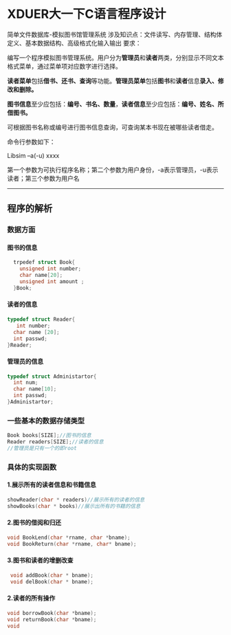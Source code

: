 # XDUER大一下C语言程序设计
简单文件数据库-模拟图书馆管理系统
涉及知识点：文件读写、内存管理、结构体定义、基本数据结构、高级格式化输入输出
要求：   

编写一个程序模拟图书管理系统。用户分为**管理员**和**读者**两类，分别显示不同文本格式菜单，通过菜单项对应数字进行选择。   

**读者菜单**包括**借书、还书、查询**等功能。**管理员菜单**包括**图书**和**读者**信息**录入、修改和删除。**   

**图书信息**至少应包括：**编号、书名、数量**，**读者信息**至少应包括：**编号、姓名、所借图书。**   

可根据图书名称或编号进行图书信息查询，可查询某本书现在被哪些读者借走。   

命令行参数如下：   

Libsim –a(-u) xxxx   

第一个参数为可执行程序名称；第二个参数为用户身份，-a表示管理员，-u表示读者；第三个参数为用户名

---

## 程序的解析 
### 数据方面

#### 图书的信息
```C
  trpedef struct Book{
    unsigned int number;
    char name[20];
    unsigned int amount ;
  }Book;
```
#### 读者的信息
```C
typedef struct Reader{
   int number;
  char name [20];
  int passwd;
}Reader;
```
#### 管理员的信息
```C
typedef struct Administartor{
  int num;
  char name[10];
  int passwd;
}Administartor;
```
### 一些基本的数据存储类型
```C
Book books[SIZE];//图书的信息
Reader readers[SIZE];//读者的信息
//管理员是只有一个的即root
``` 


### 具体的实现函数

#### 1.展示所有的读者信息和书籍信息
```C
showReader(char * readers)//展示所有的读者的信息
showBooks(char * books)//展示出所有的书籍的信息
 ```
 #### 2.图书的借阅和归还
```C
void BookLend(char *rname, char *bname);
void BookReturn(char *rname, char* bname);
```
#### 3.图书和读者的增删改查
```C
 void addBook(char * bname);
 void delBook(char * bname);
```
#### 2.读者的所有操作
```C
void borrowBook(char *bname);
void returnBook(char *bname);
void 
```
